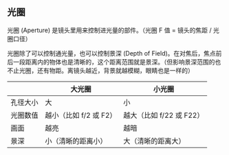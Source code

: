 ## 光圈

光圈 (Aperture) 是镜头里用来控制进光量的部件。（光圈 F 值 = 镜头的焦距 / 光圈口径）

光圈除了可以控制通光量，也可以控制景深 (Depth of Field)。在对焦后，焦点前后一段距离内的物体也是清晰的，这个距离范围就是景深。（但影响景深范围的也不止光圈，还有物距。离镜头越近，背景就越模糊，眼睛也是一样的）

|          | 大光圈                 | 小光圈                   |
| -------- | ---------------------- | ------------------------ |
| 孔径大小 | 大                     | 小                       |
| 光圈数值 | 越小（比如 f/2 或 F2） | 越大（比如 f/22 或 F22） |
| 画面     | 越亮                   | 越暗                     |
| 景深     | 小（清晰的距离小）     | 大（清晰的距离大）       |
